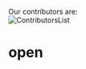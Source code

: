 Our contributors are:   
![ContributorsList](https://contrib.rocks/image?repo=punchkorea/open) 

# open
